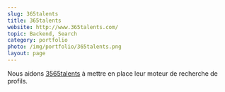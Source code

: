 ```yaml
---
slug: 365talents
title: 365talents
website: http://www.365talents.com/
topic: Backend, Search
category: portfolio
photo: /img/portfolio/365talents.png
layout: page
---
```

Nous aidons [3565talents]({{page.website}}) à mettre en place leur moteur de recherche de profils.
